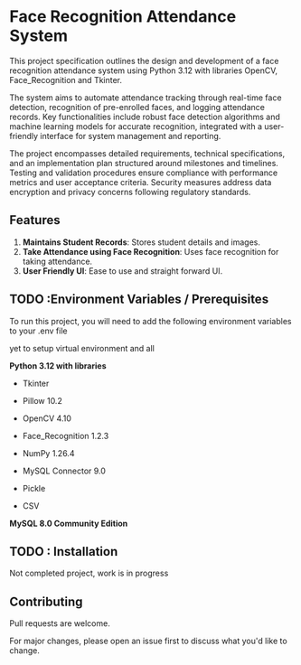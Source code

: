 # Face Recognition Attendance System

This project specification outlines the design and development of a face recognition attendance system using Python 3.12 with libraries OpenCV, Face_Recognition and Tkinter. 

The system aims to automate attendance tracking through real-time face detection, recognition of pre-enrolled faces, and logging attendance records. Key functionalities include robust face detection algorithms and machine learning models for accurate recognition, integrated with a user-friendly interface for system management and reporting. 

The project encompasses detailed requirements, technical specifications, and an implementation plan structured around milestones and timelines. Testing and validation procedures ensure compliance with performance metrics and user acceptance criteria. Security measures address data encryption and privacy concerns following regulatory standards.


## Features

1. **Maintains Student Records**: Stores student details and images.
2. **Take Attendance using Face Recognition**: Uses face recognition for taking attendance.
3. **User Friendly UI**: Ease to use and straight forward UI.


## TODO :Environment Variables / Prerequisites

To run this project, you will need to add the following environment variables to your .env file

yet to setup virtual environment and all 

**Python  3.12 with libraries**
- Tkinter
- Pillow 10.2
- OpenCV 4.10

- Face_Recognition 1.2.3

- NumPy 1.26.4

- MySQL Connector 9.0

- Pickle

- CSV

**MySQL 8.0 Community Edition**

## TODO : Installation

Not completed project, work is in progress

## Contributing

Pull requests are welcome. 

For major changes, please open an issue first to discuss what you'd like to change.